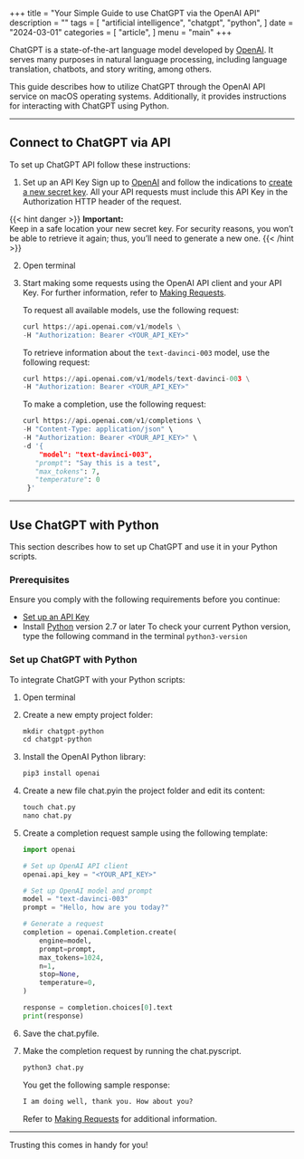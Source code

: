 +++
title = "Your Simple Guide to use ChatGPT via the OpenAI API"
description = ""
tags = [
    "artificial intelligence",
    "chatgpt",
    "python",
]
date = "2024-03-01"
categories = [
    "article",
]
menu = "main"
+++



ChatGPT is a state-of-the-art language model developed by [OpenAI](https://openai.com/). It serves many purposes in natural language processing, including language translation, chatbots, and story writing, among others.

This guide describes how to utilize ChatGPT through the OpenAI API service on macOS operating systems. Additionally, it provides instructions for interacting with ChatGPT using Python.

---
## Connect to ChatGPT via API
To set up ChatGPT API follow these instructions:

1. Set up an API Key
Sign up to [OpenAI](https://beta.openai.com/signup/) and follow the indications to [create a new secret key](https://beta.openai.com/signup/). All your API requests must include this API Key in the Authorization HTTP header of the request.

{{< hint danger >}}
**Important:**  
Keep in a safe location your new secret key. For security reasons, you won’t be able to retrieve it again; thus, you’ll need to generate a new one.
{{< /hint >}}

2. Open terminal
3. Start making some requests using the OpenAI API client and your API Key. For further information, refer to [Making Requests](https://platform.openai.com/docs/api-reference/making-requests).

    To request all available models, use the following request:

    ```python
    curl https://api.openai.com/v1/models \
    -H "Authorization: Bearer <YOUR_API_KEY>"
    ````

    To retrieve information about the `text-davinci-003` model, use the following request:

    ```python
    curl https://api.openai.com/v1/models/text-davinci-003 \
    -H "Authorization: Bearer <YOUR_API_KEY>"
    ```

    To make a completion, use the following request:

    ```python
    curl https://api.openai.com/v1/completions \   
    -H "Content-Type: application/json" \   
    -H "Authorization: Bearer <YOUR_API_KEY>" \   
    -d '{
        "model": "text-davinci-003",
       "prompt": "Say this is a test",
       "max_tokens": 7,
       "temperature": 0
     }'
    ```

---
## Use ChatGPT with Python 
This section describes how to set up ChatGPT and use it in your Python scripts.

### Prerequisites
Ensure you comply with the following requirements before you continue:

- [Set up an API Key](https://platform.openai.com/account/api-keys)
- Install [Python](https://www.python.org/downloads/) version 2.7 or later
To check your current Python version, type the following command in the terminal `python3-version`

### Set up ChatGPT with Python
To integrate ChatGPT with your Python scripts:

1. Open terminal
2. Create a new empty project folder:

    ```python
    mkdir chatgpt-python
    cd chatgpt-python
    ```

3. Install the OpenAI Python library:

    ```python
    pip3 install openai
    ```

4. Create a new file chat.pyin the project folder and edit its content:

    ```python
    touch chat.py 
    nano chat.py
    ```

5. Create a completion request sample using the following template:

    ```python
    import openai

    # Set up OpenAI API client
    openai.api_key = "<YOUR_API_KEY>"

    # Set up OpenAI model and prompt
    model = "text-davinci-003"
    prompt = "Hello, how are you today?"

    # Generate a request
    completion = openai.Completion.create(
        engine=model,
        prompt=prompt,
        max_tokens=1024,
        n=1,
        stop=None,
        temperature=0,
    )

    response = completion.choices[0].text
    print(response)
    ```

6. Save the chat.pyfile.

7. Make the completion request by running the chat.pyscript.

    ```python
    python3 chat.py
    ```

    You get the following sample response:

    ```python
    I am doing well, thank you. How about you?
    ```

    Refer to [Making Requests](https://platform.openai.com/docs/api-reference/making-requests) for additional information.

---

Trusting this comes in handy for you!